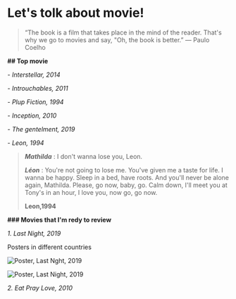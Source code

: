 # Let's tolk about movie!

> “The book is a film that takes place in the mind of the reader. That's why we go to movies and say, "Oh, the book is better.”
― Paulo Coelho

**## Top movie**

*- Interstellar, 2014*

*- Introuchables, 2011*

*- Plup Fiction, 1994*

*- Inception, 2010*

*- The gentelment, 2019*

*- Leon, 1994*

> __*Mathilda*__ : I don't wanna lose you, Leon.
>
> __*Léon*__ : You're not going to lose me. You've given me a taste for life. I wanna be happy. Sleep in a bed, have roots. And you'll never be alone again, Mathilda. Please, go now, baby, go. Calm down, I'll meet you at Tony's in an hour, I love you, now go, go now.
>
> **Leon,1994**

**### Movies that I'm redy to review**

*1. Last Night, 2019*

Posters in different countries

![Poster, Last Nght, 2019](https://www.film.ru/sites/default/files/movies/posters/1628539-881605.jpg)

![Poster, Last Night, 2019](https://upload.wikimedia.org/wikipedia/ru/thumb/1/11/Last_Night2.jpg/203px-Last_Night2.jpg)

*2. Eat Pray Love, 2010*